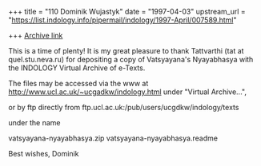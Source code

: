 +++
title = "110 Dominik Wujastyk"
date = "1997-04-03"
upstream_url = "https://list.indology.info/pipermail/indology/1997-April/007589.html"

+++
[Archive link](https://list.indology.info/pipermail/indology/1997-April/007589.html)


This is a time of plenty!  It is my great pleasure to thank Tattvarthi
(tat at quel.stu.neva.ru)  for depositing a copy of Vatsyayana's Nyayabhasya
with the INDOLOGY Virtual Archive of e-Texts. 

The files may be accessed via the www at
  http://www.ucl.ac.uk/~ucgadkw/indology.html
under "Virtual Archive...",

or by ftp directly from
  ftp.ucl.ac.uk:/pub/users/ucgdkw/indology/texts

under the name

vatsyayana-nyayabhasya.zip
vatsyayana-nyayabhasya.readme



Best wishes,
Dominik




